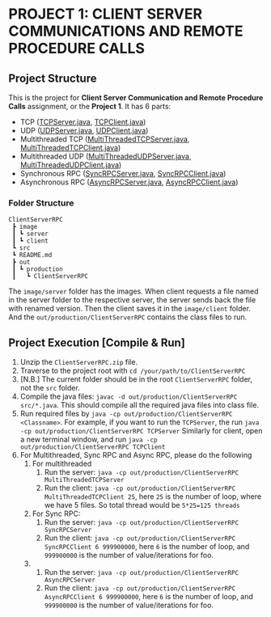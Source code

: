 # PROJECT 1: CLIENT SERVER COMMUNICATIONS AND REMOTE PROCEDURE CALLS
## Project Structure

This is the project for **Client Server Communication and Remote Procedure Calls** assignment, or the __Project 1__.
It has 6 parts: 
- TCP ([TCPServer.java](src/TCPServer.java), [TCPClient.java](src/TCPClient.java))
- UDP ([UDPServer.java](src/UDPServer.java), [UDPClient.java](src/UDPClient.java))
- Multithreaded TCP ([MultiThreadedTCPServer.java](src/MultiThreadedTCPServer.java), [MultiThreadedTCPClient.java](src/MultiThreadedTCPClient.java))
- Multithreaded UDP ([MultiThreadedUDPServer.java](src/MultiThreadedUDPServer.java), [MultiThreadedUDPClient.java](src/MultiThreadedUDPClient.java))
- Synchronous RPC ([SyncRPCServer.java](src/SyncRPCServer.java), [SyncRPCClient.java](src/SyncRPCClient.java))
- Asynchronous RPC ([AsyncRPCServer.java](src/AsyncRPCServer.java), [AsyncRPCClient.java](src/AsyncRPCClient.java))

### Folder Structure

```arduino
ClientServerRPC
 ┣ image
 ┃ ┗ server
 ┃ ┗ client 
 ┗ src
 ┗ README.md
 ┣ out
 ┃ ┗ production
 ┃   ┗ ClientServerRPC
```
The `image/server` folder has the images. When client requests a file named in the server folder to the respective
server, the server sends back the file with renamed version. Then the client saves it in the `image/client`
folder. And the `out/production/ClientServerRPC` contains the class files to run.

## Project Execution [Compile & Run]
1. Unzip the `ClientServerRPC.zip` file.
2. Traverse to the project root with `cd /your/path/to/ClientServerRPC`
3. [N.B.] The current folder should be in the root `ClientServerRPC` folder, not the `src` folder.
4. Compile the java files: `javac -d out/production/ClientServerRPC src/*.java`. This should compile all the required
java files into class file.
5. Run required files by `java -cp out/production/ClientServerRPC <Classname>`.
For example, if you want to run the `TCPServer`, the run `java -cp out/production/ClientServerRPC TCPServer`
Similarly for client, open a new terminal window, and run `java -cp out/production/ClientServerRPC TCPClient`
6. For Multithreaded, Sync RPC and Async RPC, please do the following
   1. For multithreaded
      1. Run the server: `java -cp out/production/ClientServerRPC MultiThreadedTCPServer`
      2. Run the client: `java -cp out/production/ClientServerRPC MultiThreadedTCPClient 25`, here `25` is the number of loop, where we have 5 files. So total thread would be `5*25=125 threads`
   2. For Sync RPC:
      1. Run the server: `java -cp out/production/ClientServerRPC SyncRPCServer`
      2. Run the client: `java -cp out/production/ClientServerRPC SyncRPCClient 6 999900000`, here `6` is the number of loop, and `999900000` is the number of value/iterations for foo.
   3. 1. Run the server: `java -cp out/production/ClientServerRPC AsyncRPCServer`
      2. Run the client: `java -cp out/production/ClientServerRPC AsyncRPCClient 6 999900000`, here `6` is the number of loop, and `999900000` is the number of value/iterations for foo.
